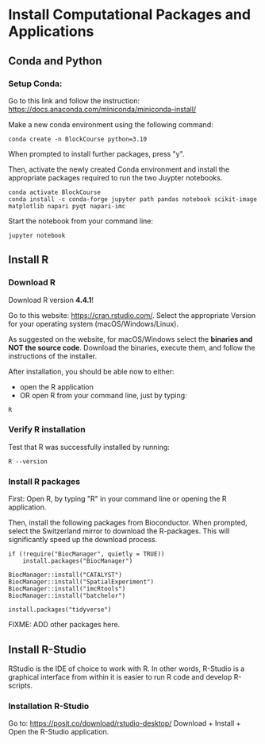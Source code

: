# Install Computational Packages and Applications

## Conda and Python

### Setup Conda:
Go to this link and follow the instruction: 
https://docs.anaconda.com/miniconda/miniconda-install/

Make a new conda environment using the following command:

```{bash}
conda create -n BlockCourse python=3.10
```
When prompted to install further packages, press "y".

Then, activate the newly created Conda environment 
and install the appropriate packages required to run the two Juypter notebooks. 

```{bash}
conda activate BlockCourse
conda install -c conda-forge jupyter path pandas notebook scikit-image matplotlib napari pyqt napari-imc
```

Start the notebook from your command line:
```{bash}
jupyter notebook 
```

## Install R

### Download R 

Download R version **4.4.1**!

Go to this website: https://cran.rstudio.com/.
Select the appropriate Version for your operating system (macOS/Windows/Linux).

As suggested on the website, for macOS/Windows select the **binaries and NOT the source code**. 
Download the binaries, execute them, and follow the instructions of the installer. 

After installation, you should be able now to either: 
- open the R application 
- OR open R from your command line, just by typing:

```{bash}
R
```

### Verify R installation

Test that R was successfully installed by running:

```{bash}
R --version
```

### Install R packages

First: Open R, by typing "R" in your command line or opening the R application.

Then, install the following packages from Bioconductor.
When prompted, select the Switzerland mirror to download the R-packages. 
This will significantly speed up the download process.

```{R}
if (!require("BiocManager", quietly = TRUE))
    install.packages("BiocManager")
```

```{r}
BiocManager::install("CATALYST")
BiocManager::install("SpatialExperiment")
BiocManager::install("imcRtools")
BiocManager::install("batchelor")
```

```{r}
install.packages("tidyverse")
```

FIXME: ADD other packages here.

## Install R-Studio

RStudio is the IDE of choice to work with R. 
In other words, R-Studio is a graphical interface from within it is easier to run R code and develop R-scripts.

### Installation R-Studio
Go to: https://posit.co/download/rstudio-desktop/
Download + Install + Open the R-Studio application.
